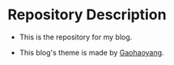 # Repository Description

* This is the repository for my blog.

* This blog's theme is made by [Gaohaoyang](https://github.com/Gaohaoyang/gaohaoyang.github.io).